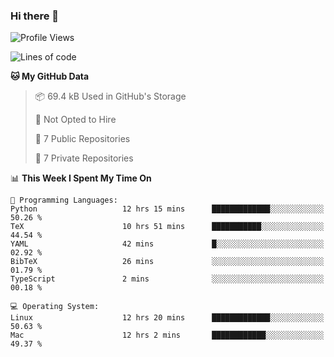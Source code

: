 ### Hi there 👋

<!--
**huayuan4396/huayuan4396** is a ✨ _special_ ✨ repository because its `README.md` (this file) appears on your GitHub profile.

Here are some ideas to get you started:

- 🔭 I’m currently working on ...
- 🌱 I’m currently learning ...
- 👯 I’m looking to collaborate on ...
- 🤔 I’m looking for help with ...
- 💬 Ask me about ...
- 📫 How to reach me: ...
- 😄 Pronouns: ...
- ⚡ Fun fact: ...
-->

<!--START_SECTION:waka-->
![Profile Views](http://img.shields.io/badge/Profile%20Views-0-blue)

![Lines of code](https://img.shields.io/badge/From%20Hello%20World%20I%27ve%20Written-5.6%20thousand%20lines%20of%20code-blue)

**🐱 My GitHub Data** 

> 📦 69.4 kB Used in GitHub's Storage 
 > 
> 🚫 Not Opted to Hire
 > 
> 📜 7 Public Repositories 
 > 
> 🔑 7 Private Repositories 
 > 
📊 **This Week I Spent My Time On** 

```text
💬 Programming Languages: 
Python                   12 hrs 15 mins      █████████████░░░░░░░░░░░░   50.26 % 
TeX                      10 hrs 51 mins      ███████████░░░░░░░░░░░░░░   44.54 % 
YAML                     42 mins             █░░░░░░░░░░░░░░░░░░░░░░░░   02.92 % 
BibTeX                   26 mins             ░░░░░░░░░░░░░░░░░░░░░░░░░   01.79 % 
TypeScript               2 mins              ░░░░░░░░░░░░░░░░░░░░░░░░░   00.18 % 

💻 Operating System: 
Linux                    12 hrs 20 mins      █████████████░░░░░░░░░░░░   50.63 % 
Mac                      12 hrs 2 mins       ████████████░░░░░░░░░░░░░   49.37 % 
```


<!--END_SECTION:waka-->
